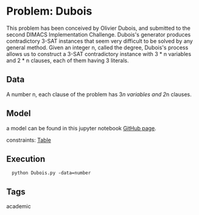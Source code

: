 # Problem: Dubois

This problem has been conceived by Olivier Dubois, and submitted to the second DIMACS Implementation Challenge.
Dubois's generator produces contradictory 3-SAT instances that seem very difficult to be solved by any general method.
Given an integer n, called the degree, Dubois's process allows us to construct a 3-SAT contradictory instance with 3 * n variables and 2 * n clauses,
each of them having 3 literals.

## Data
  A number n, each clause of the problem has 3*n variables and 2*n clauses.

## Model
  a model can be found in this jupyter notebook [GitHub page](https://github.com/xcsp3team/pycsp3/blob/master/problems/csp/academic/Dubois.py).

  constraints: [Table](https://pycsp.org/documentation/constraints/Table)

## Execution
```
  python Dubois.py -data=number
```

## Tags
  academic
